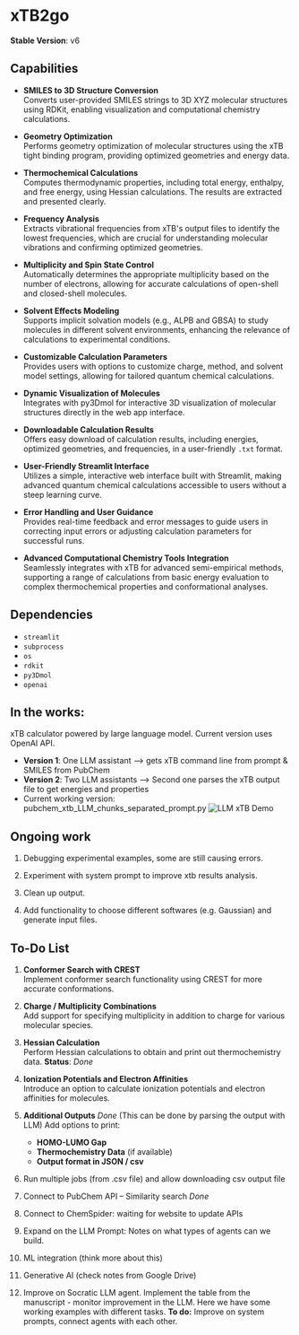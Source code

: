 # xTB2go

**Stable Version**: v6

## Capabilities

- **SMILES to 3D Structure Conversion**  
  Converts user-provided SMILES strings to 3D XYZ molecular structures using RDKit, enabling visualization and computational chemistry calculations.

- **Geometry Optimization**  
  Performs geometry optimization of molecular structures using the xTB tight binding program, providing optimized geometries and energy data.

- **Thermochemical Calculations**  
  Computes thermodynamic properties, including total energy, enthalpy, and free energy, using Hessian calculations. The results are extracted and presented clearly.

- **Frequency Analysis**  
  Extracts vibrational frequencies from xTB's output files to identify the lowest frequencies, which are crucial for understanding molecular vibrations and confirming optimized geometries.

- **Multiplicity and Spin State Control**  
  Automatically determines the appropriate multiplicity based on the number of electrons, allowing for accurate calculations of open-shell and closed-shell molecules.

- **Solvent Effects Modeling**  
  Supports implicit solvation models (e.g., ALPB and GBSA) to study molecules in different solvent environments, enhancing the relevance of calculations to experimental conditions.

- **Customizable Calculation Parameters**  
  Provides users with options to customize charge, method, and solvent model settings, allowing for tailored quantum chemical calculations.

- **Dynamic Visualization of Molecules**  
  Integrates with py3Dmol for interactive 3D visualization of molecular structures directly in the web app interface.

- **Downloadable Calculation Results**  
  Offers easy download of calculation results, including energies, optimized geometries, and frequencies, in a user-friendly `.txt` format.

- **User-Friendly Streamlit Interface**  
  Utilizes a simple, interactive web interface built with Streamlit, making advanced quantum chemical calculations accessible to users without a steep learning curve.

- **Error Handling and User Guidance**  
  Provides real-time feedback and error messages to guide users in correcting input errors or adjusting calculation parameters for successful runs.

- **Advanced Computational Chemistry Tools Integration**  
  Seamlessly integrates with xTB for advanced semi-empirical methods, supporting a range of calculations from basic energy evaluation to complex thermochemical properties and conformational analyses.

## Dependencies

- `streamlit`
- `subprocess`
- `os`
- `rdkit`
- `py3Dmol`
- `openai`

## In the works:

xTB calculator powered by large language model. Current version uses OpenAI API.

- **Version 1**: One LLM assistant --> gets xTB command line from prompt & SMILES from PubChem
- **Version 2**: Two LLM assistants --> Second one parses the xTB output file to get energies and properties
- Current working version: pubchem_xtb_LLM_chunks_separated_prompt.py
![LLM xTB Demo](video/LLM_xtb_demo.gif)

## Ongoing work

1. Debugging experimental examples, some are still causing errors.

2. Experiment with system prompt to improve xtb results analysis.

3. Clean up output.

4. Add functionality to choose different softwares (e.g. Gaussian) and generate input files.


## To-Do List

1. **Conformer Search with CREST**  
   Implement conformer search functionality using CREST for more accurate conformations.

2. **Charge / Multiplicity Combinations**  
   Add support for specifying multiplicity in addition to charge for various molecular species.

3. **Hessian Calculation**  
   Perform Hessian calculations to obtain and print out thermochemistry data. **Status**: *Done*

4. **Ionization Potentials and Electron Affinities**  
   Introduce an option to calculate ionization potentials and electron affinities for molecules.

5. **Additional Outputs**  *Done* (This can be done by parsing the output with LLM)
   Add options to print:
   - **HOMO-LUMO Gap** 
   - **Thermochemistry Data** (if available)
   - **Output format in JSON / csv**

6. Run multiple jobs (from .csv file) and allow downloading csv output file

7. Connect to PubChem API – Similarity search *Done*

8. Connect to ChemSpider: waiting for website to update APIs

9. Expand on the LLM Prompt: Notes on what types of agents can we build.

10. ML integration (think more about this)

11. Generative AI (check notes from Google Drive)

12. Improve on Socratic LLM agent. Implement the table from the manuscript - monitor improvement in the LLM. Here we have some working examples with different tasks. **To do:** Improve on system prompts, connect agents with each other.

